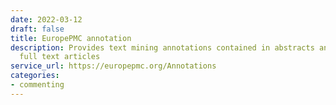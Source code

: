 ```yaml
---
date: 2022-03-12
draft: false
title: EuropePMC annotation
description: Provides text mining annotations contained in abstracts and open access
  full text articles
service_url: https://europepmc.org/Annotations
categories:
- commenting
---
```



